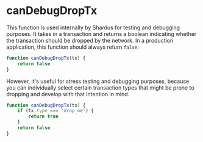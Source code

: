# canDebugDropTx

This function is used internally by Shardus for testing and debugging purposes. It takes in a transaction and returns a boolean indicating whether the transaction should be dropped by the network. In a production application, this function should always return `false`:

```ts
function canDebugDropTx(tx) {
    return false
}
```

However, it's useful for stress testing and debugging purposes, because you can individually select certain transaction types that might be prone to dropping and develop with that intention in mind.

```ts
function canDebugDropTx(tx) {
    if (tx.type === 'drop_me') {
        return true
    }
    return false
}
```
